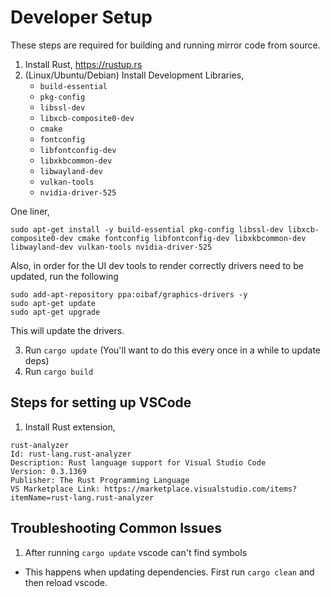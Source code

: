 # Developer Setup

These steps are required for building and running mirror code from source.

1) Install Rust, https://rustup.rs
2) (Linux/Ubuntu/Debian) Install Development Libraries, 
    - `build-essential`
    - `pkg-config`
    - `libssl-dev`
    - `libxcb-composite0-dev`
    - `cmake`
    - `fontconfig`
    - `libfontconfig-dev`
    - `libxkbcommon-dev`
    - `libwayland-dev`
    - `vulkan-tools`
    - `nvidia-driver-525`

One liner, 

```
sudo apt-get install -y build-essential pkg-config libssl-dev libxcb-composite0-dev cmake fontconfig libfontconfig-dev libxkbcommon-dev libwayland-dev vulkan-tools nvidia-driver-525
```

Also, in order for the UI dev tools to render correctly drivers need to be updated, run the following

```
sudo add-apt-repository ppa:oibaf/graphics-drivers -y
sudo apt-get update
sudo apt-get upgrade
```

This will update the drivers.

3) Run `cargo update` (You'll want to do this every once in a while to update deps)
4) Run `cargo build`

## Steps for setting up VSCode 

1) Install Rust extension, 
```
rust-analyzer
Id: rust-lang.rust-analyzer
Description: Rust language support for Visual Studio Code
Version: 0.3.1369
Publisher: The Rust Programming Language 
VS Marketplace Link: https://marketplace.visualstudio.com/items?itemName=rust-lang.rust-analyzer
```

## Troubleshooting Common Issues

1) After running `cargo update` vscode can't find symbols
- This happens when updating dependencies. First run `cargo clean` and then reload vscode. 
